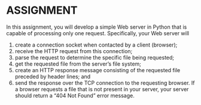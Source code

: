 # ASSIGNMENT
In this assignment, you will develop a simple Web server in Python that is capable of processing only one request. Specifically, your Web server will 
1. create a connection socket when contacted by a client (browser); 
2. receive the HTTP request from this connection; 
3. parse the request to determine the specific file being requested; 
4. get the requested file from the server’s file system; 
5. create an HTTP response message consisting of the requested file preceded by header lines; and 
6. send the response over the TCP connection to the requesting browser. If a browser requests a file that is not present in your server, your server should return a “404 Not Found” error message.

